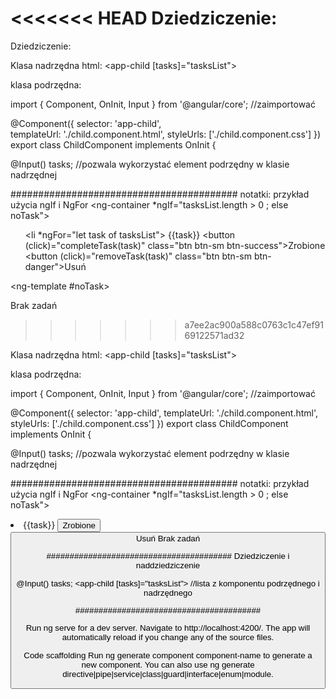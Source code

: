 <<<<<<< HEAD
﻿Dziedziczenie:
=======
Dziedziczenie:

Klasa nadrzędna html:
<app-child [tasks]="tasksList">

klasa podrzędna:

import { Component, OnInit, Input } from '@angular/core';  //zaimportować

@Component({
  selector: 'app-child',    
  templateUrl: './child.component.html',
  styleUrls: ['./child.component.css']
})
export class ChildComponent implements OnInit {

  @Input()
  tasks;  //pozwala wykorzystać element podrzędny w klasie nadrzędnej


#########################################
notatki:
przykład użycia ngIf i NgFor
        <ng-container *ngIf="tasksList.length > 0 ; else noTask">
            <ul>
                <li *ngFor="let task of tasksList">
                    {{task}}
                    <button  (click)="completeTask(task)" class="btn btn-sm btn-success">Zrobione</button>
                    <button (click)="removeTask(task)" class="btn btn-sm btn-danger">Usuń</button>
                </li>
              </ul>
        </ng-container>
        <ng-template #noTask>
          <p>Brak zadań</p>
        </ng-template>
>>>>>>> a7ee2ac900a588c0763c1c47ef9169122571ad32

Klasa nadrzędna html: <app-child [tasks]="tasksList">

klasa podrzędna:

import { Component, OnInit, Input } from '@angular/core'; //zaimportować

@Component({ selector: 'app-child',
templateUrl: './child.component.html', styleUrls: ['./child.component.css'] }) export class ChildComponent implements OnInit {

@Input() tasks; //pozwala wykorzystać element podrzędny w klasie nadrzędnej

######################################### notatki: przykład użycia ngIf i NgFor <ng-container *ngIf="tasksList.length > 0 ; else noTask">

<li *ngFor="let task of tasksList"> {{task}} <button (click)="completeTask(task)" class="btn btn-sm btn-success">Zrobione <button (click)="removeTask(task)" class="btn btn-sm btn-danger">Usuń
<ng-template #noTask>
Brak zadań

######################################## Dziedziczenie i naddziedziczenie

@Input() tasks; <app-child [tasks]="tasksList"> //lista z komponentu podrzędnego i nadrzędnego

########################################

Run ng serve for a dev server. Navigate to http://localhost:4200/. The app will automatically reload if you change any of the source files.

Code scaffolding
Run ng generate component component-name to generate a new component. You can also use ng generate directive|pipe|service|class|guard|interface|enum|module.